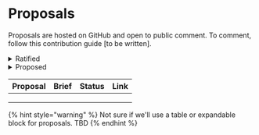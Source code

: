 # Proposals

Proposals are hosted on GitHub and open to public comment. To comment, follow this contribution guide \[to be written].

<details>

<summary>Ratified</summary>

List of ratified proposals

</details>

<details>

<summary>Proposed</summary>

List of proposed proposals

</details>

| Proposal | Brief | Status | Link |
| -------- | ----- | ------ | ---- |
|          |       |        |      |
|          |       |        |      |
|          |       |        |      |

{% hint style="warning" %}
Not sure if we'll use a table or expandable block for proposals. TBD
{% endhint %}
